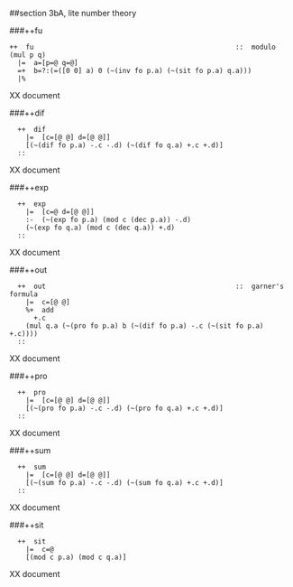 ##section 3bA, lite number theory

###++fu

```
++  fu                                                  ::  modulo (mul p q)
  |=  a=[p=@ q=@]
  =+  b=?:(=([0 0] a) 0 (~(inv fo p.a) (~(sit fo p.a) q.a)))
  |%
```

XX document

###++dif

```
  ++  dif
    |=  [c=[@ @] d=[@ @]]
    [(~(dif fo p.a) -.c -.d) (~(dif fo q.a) +.c +.d)]
  ::
```

XX document

###++exp

```
  ++  exp
    |=  [c=@ d=[@ @]]
    :-  (~(exp fo p.a) (mod c (dec p.a)) -.d)
    (~(exp fo q.a) (mod c (dec q.a)) +.d)
  ::
```

XX document

###++out

```
  ++  out                                               ::  garner's formula
    |=  c=[@ @]
    %+  add
      +.c
    (mul q.a (~(pro fo p.a) b (~(dif fo p.a) -.c (~(sit fo p.a) +.c))))
  ::
```

XX document

###++pro

```
  ++  pro
    |=  [c=[@ @] d=[@ @]]
    [(~(pro fo p.a) -.c -.d) (~(pro fo q.a) +.c +.d)]
  ::
```

XX document

###++sum

```
  ++  sum
    |=  [c=[@ @] d=[@ @]]
    [(~(sum fo p.a) -.c -.d) (~(sum fo q.a) +.c +.d)]
  ::
```

XX document

###++sit

```
  ++  sit
    |=  c=@
    [(mod c p.a) (mod c q.a)]
```

XX document
